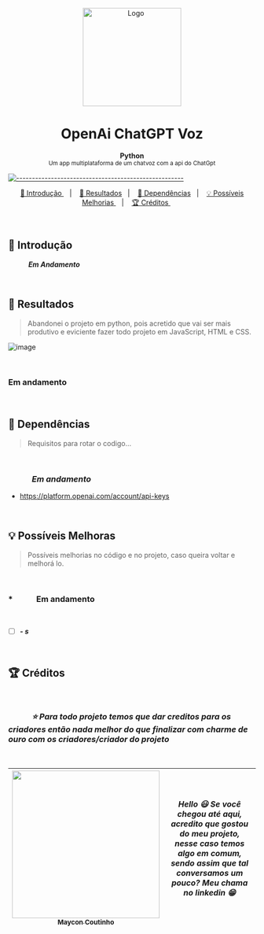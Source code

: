 <p align="center">
  <img src="https://user-images.githubusercontent.com/60453269/225159737-6101e816-c16c-4649-9467-b810c8d10a57.png" alt="Logo" width="200" height="200" />
</p>

<h1 align="center"> OpenAi ChatGPT Voz </h1>

<p align="center">
  <b>  Python </b></br>
  <sub> Um app multiplataforma de um chatvoz com a api do ChatGpt
  <sub>
</p>


[![-----------------------------------------------------](https://raw.githubusercontent.com/andreasbm/readme/master/assets/lines/colored.png)](#table-of-contents)

<p align="center">
  <a href="#Introdução"> 🧩 Introdução </a>&nbsp;&nbsp;&nbsp;|&nbsp;&nbsp;&nbsp;
  <a href="#Resultados"> 🚀 Resultados</a>&nbsp;&nbsp;&nbsp;|&nbsp;&nbsp;&nbsp;
  <a href="#Dependências"> 🧪 Dependências</a>&nbsp;&nbsp;&nbsp;|&nbsp;&nbsp;&nbsp;
  <a href="#Ideias">💡 Possíveis Melhorias </a>&nbsp;&nbsp;&nbsp;|&nbsp;&nbsp;&nbsp;
  <a href="#Creditos"> 🏆 Créditos </a>&nbsp;&nbsp;&nbsp;&nbsp;&nbsp;&nbsp;
</p>

<br/>

<a id="Introdução"></a>
## 🧩 Introdução 

  ***⠀⠀⠀⠀Em Andamento***

<br/>


<a id="Resultados"></a>
## 🚀 Resultados 
  > Abandonei o projeto em python, pois acretido que vai ser mais produtivo e eviciente fazer todo projeto em JavaScript, HTML e CSS. 

![image](https://user-images.githubusercontent.com/60453269/225974165-69aabb9a-d18d-45c7-bc9c-48c80d059c62.png)

<br/> 

### Em andamento 

<br />   

<a id="Dependências"></a>
## 🧪 Dependências
> Requisitos para rotar o codigo...

<br />   

  ### ***⠀⠀⠀⠀Em andamento***

- https://platform.openai.com/account/api-keys
  
<br />   


<a id="Ideias"></a>
## 💡 Possíveis Melhoras
> Possíveis melhorias no código e no projeto, caso queira voltar e melhorá lo.

<br />

  ### ***⠀⠀⠀⠀Em andamento**


<br /> 

- [ ] ***- s*** 


<br /> 

<a id="Creditos"></a>
## 🏆 Créditos


<br />

  ### ***⠀⠀⠀⠀⭐ Para todo projeto temos que dar creditos para os criadores então nada melhor do que finalizar com charme de ouro com os criadores/criador do projeto***

<br /> 

<div > 

| [<img src="https://user-images.githubusercontent.com/60453269/217899761-dc2d4e4b-3336-419d-9076-79304290aa0a.png" width=300><br><sub> Maycon Coutinho </sub>](https://www.linkedin.com/in/maycon-coutinho/) | ***Hello 😃 Se você chegou até aqui, acredito que gostou do meu projeto, nesse caso temos algo em comum, sendo assim que tal conversamos um pouco? Meu chama no linkedin 😁*** | 
|---|---|


</div> 
